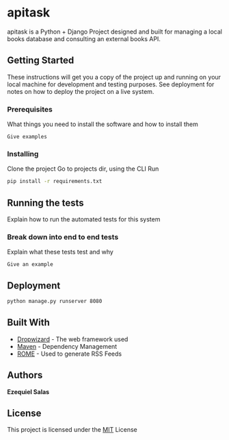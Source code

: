 # apitask

apitask is a Python + Django Project designed and built for managing a local books database and consulting an external books API.

## Getting Started

These instructions will get you a copy of the project up and running on your local machine for development and testing purposes. See deployment for notes on how to deploy the project on a live system.

### Prerequisites

What things you need to install the software and how to install them

```
Give examples
```

### Installing

Clone the project
Go to projects dir, using the CLI
Run 
```bash
pip install -r requirements.txt
```

## Running the tests

Explain how to run the automated tests for this system

### Break down into end to end tests

Explain what these tests test and why

```
Give an example
```

## Deployment

```bash
python manage.py runserver 8080
```

## Built With

* [Dropwizard](http://www.dropwizard.io/1.0.2/docs/) - The web framework used
* [Maven](https://maven.apache.org/) - Dependency Management
* [ROME](https://rometools.github.io/rome/) - Used to generate RSS Feeds

## Authors

**Ezequiel Salas**

## License

This project is licensed under the [MIT](https://choosealicense.com/licenses/mit/) License
